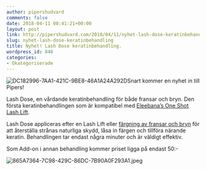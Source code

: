 ```yaml
---
author: pipershudvard
comments: false
date: 2018-04-11 08:41:21+00:00
layout: post
link: http://pipershudvard.com/2018/04/11/nyhet-lash-dose-keratinbehandling/
slug: nyhet-lash-dose-keratinbehandling
title: Nyhet! Lash Dose keratinbehandling.
wordpress_id: 848
categories:
- Okategoriserade
---
```


![DC182996-7AA1-421C-9BE8-46A1A24A292D](https://pipershudvard.files.wordpress.com/2018/04/dc182996-7aa1-421c-9be8-46a1a24a292d.jpeg)Snart kommer en nyhet in till Pipers!


Lash Dose, en vårdande keratinbehandling för både fransar och bryn. Den första keratinbehandlingen som är kompatibel med [Eleebana’s One Shot Lash Lift](http://pipershudvard.com/lashlift/).

Lash Dose appliceras efter en Lash Lift eller [färgning av fransar och bryn](http://pipershudvard.com/frans-bryn/) för att återställa strånas naturliga skydd, låsa in färgen och tillföra närande keratin. Behandlingen tar endast några minuter och är väldigt effektiv.

Som Add-on i annan behandling kommer priset ligga på endast 50:-

![865A7364-7C98-429C-86DC-7B90A0F293A1.jpeg](https://pipershudvard.files.wordpress.com/2018/04/865a7364-7c98-429c-86dc-7b90a0f293a1.jpeg)
